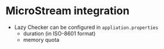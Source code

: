 # MicroStream integration

* Lazy Checker can be configured in `appliation.properties`
  * duration (in ISO-8601 format)
  * memory quota
    
